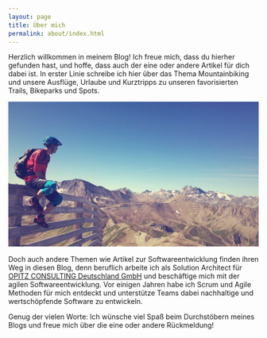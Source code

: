 ```yaml
---
layout: page
title: Über mich
permalink: about/index.html
---
```


Herzlich willkommen in meinem Blog! Ich freue mich, dass du hierher gefunden hast, und hoffe, dass auch der eine oder andere Artikel für dich dabei ist. In erster Linie schreibe ich hier über das Thema Mountainbiking und unsere Ausflüge, Urlaube und Kurztripps zu unseren favorisierten Trails, Bikeparks und Spots.

![Stefan](/images/about.jpg)

Doch auch andere Themen wie Artikel zur Softwareentwicklung finden ihren Weg in diesen Blog, denn beruflich arbeite ich als Solution Architect für [OPITZ CONSULTING Deutschland GmbH](http://www.opitz-consulting.com) und beschäftige mich mit der agilen Softwareentwicklung. Vor einigen Jahren habe ich Scrum und Agile Methoden für mich entdeckt und unterstütze Teams dabei nachhaltige und wertschöpfende Software zu entwickeln.

Genug der vielen Worte: Ich wünsche viel Spaß beim Durchstöbern meines Blogs und freue mich über die eine oder andere Rückmeldung!
